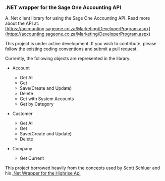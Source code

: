 ### .NET wrapper for the Sage One Accounting API

A .Net client library for using the Sage One Accounting API. 
Read more about the API at: [https://accounting.sageone.co.za/Marketing/DeveloperProgram.aspx](https://accounting.sageone.co.za/Marketing/DeveloperProgram.aspx) 

This project is under active development. If you wish to contribute, please follow the existing coding conventions and submit a pull request.

Currently, the following objects are represented in the library:

- Account
  * Get All
  * Get
  * Save(Create and Update)
  * Delete
  * Get with System Accounts
  * Get by Category
  
- Customer
  * Get All
  * Get
  * Save(Create and Update)
  * Delete
  
- Company
  * Get Current

This project borrowed heavily from the concepts used by Scott Schluer and his [.Net Wrapper for the Highrise Api](https://github.com/scottschluer/highrise-api)


